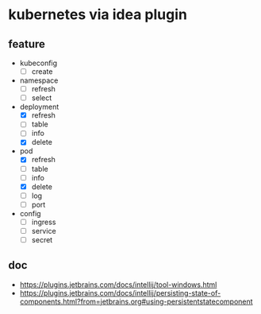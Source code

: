 # kubernetes via idea plugin

## feature

- kubeconfig
    - [ ] create
- namespace
    - [ ] refresh
    - [ ] select
- deployment
    - [x] refresh
    - [ ] table
    - [ ] info
    - [x] delete
- pod
    - [x] refresh
    - [ ] table
    - [ ] info
    - [x] delete
    - [ ] log
    - [ ] port
- config
    - [ ] ingress
    - [ ] service
    - [ ] secret

## doc

- https://plugins.jetbrains.com/docs/intellij/tool-windows.html
- https://plugins.jetbrains.com/docs/intellij/persisting-state-of-components.html?from=jetbrains.org#using-persistentstatecomponent
